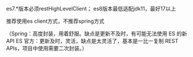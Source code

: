 es7.*版本必须restHighLevelClient； es8版本最低适配jdk11，最好17以上

推荐使用es client方式，不推荐spring方式

（Spring：高度封装，用着舒服。缺点是更新不及时，有可能无法使用 ES 的新 API
ES 官方：更新及时，灵活，缺点是太灵活了，基本是一比一复制 REST APIs，项目中使用需要二次封装。）